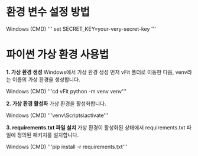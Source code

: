 # 환경 변수 설정 방법

Windows (CMD)
'''
set SECRET_KEY=your-very-secret-key
'''

# 파이썬 가상 환경 사용법

**1. 가상 환경 생성**
Windows에서 가상 환경 생성
먼저 vFit 폴더로 이동한 다음, venv라는 이름의 가상 환경을 생성합니다. 

Windows (CMD)
'''cd vFit
python -m venv venv'''

**2. 가상 환경 활성화**
가상 환경을 활성화합니다.

Windows (CMD)
'''venv\Scripts\activate'''

**3. requirements.txt 파일 설치**
가상 환경이 활성화된 상태에서 requirements.txt 파일에 정의된 패키지를 설치합니다.

Windows (CMD)
'''pip install -r requirements.txt'''